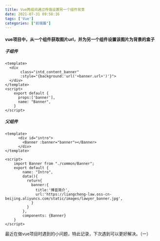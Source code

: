 ```yaml
---
title: Vue两组间通过传值设置另一个组件背景
date: 2021-07-31 09:58:16
tags: ['Vue']
categories: ["前端篇"]
---
```


#### vue项目中，从一个组件获取图片url，并为另一个组件设置该图片为背景的盒子

##### 子组件

```vue
<template>
  <div 
       class="intd_content_banner" 
       :style="{background:'url('+banner.url+')'}">
  </div>
</template>
<script>
    export default {
      props:['banner'],
      name: "Banner",
    }
</script>
```

<!--more-->

##### 父组件

```vue
<template>
      <div id="intro">
        <Banner :banner="banner"></Banner>
      </div>
</template>

<script>
    import Banner from "./common/Banner";
    export default {
        name: "Intro",
        data(){
          return{
            banner:{
              title:'博音简介',
              url:'https://liangcheng-law.oss-cn-beijing.aliyuncs.com/static/images/lawyer_banner.jpg',
            }
          }
        },
        components: {Banner}
    }
</script>
```

最近在做vue项目时遇到的小问题，特此记录，下次遇到可以更好解决。（一）